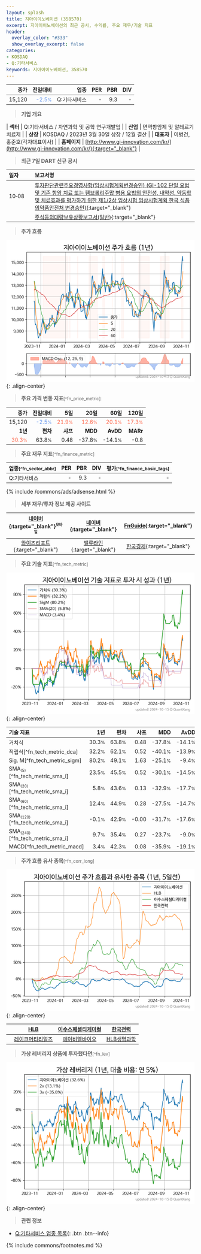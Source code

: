 ```yaml
---
layout: splash
title: 지아이이노베이션 (358570)
excerpt: 지아이이노베이션의 최근 공시, 수익률, 주요 재무/기술 지표
header:
  overlay_color: "#333"
  show_overlay_excerpt: false
categories:
- KOSDAQ
- Q:기타서비스
keywords: 지아이이노베이션, 358570
---
```


| **종가** | **전일대비** | **업종** | **PER** | **PBR** | **DIV** |
| -------: | -----------: | -------: | ------: | ------: | ------: |
| 15,120 | <span style="color: cornflowerblue">-2.5<small>%</small></span> | Q:기타서비스 | - | 9.3 | - |

<!-- more -->


> **기업 개요**<a id="company"></a>

| <span style="white-space:nowrap;">**섹터**</span> | Q:기타서비스 / 자연과학 및 공학 연구개발업 |
| <span style="white-space:nowrap;">**산업**</span> | 면역항암제 및 알레르기 치료제 |
| <span style="white-space:nowrap;">**상장**</span> | KOSDAQ / 2023년 3월 30일 상장 / 12월 결산 |
| <span style="white-space:nowrap;">**대표자**</span> | 이병건, 홍준호(각자대표이사) |
| <span style="white-space:nowrap;">**홈페이지**</span> | [http://www.gi-innovation.com/kr/](http://www.gi-innovation.com/kr/){:target="_blank"} |


> **최근 7일 DART 신규 공시**<a id="dart"></a>

| **일자** |      | **보고서명** |
| :------- | :--- | :----------- |
| 10&#x2011;08 | | [투자판단관련주요경영사항(임상시험계획변경승인)              (GI-102 단일 요법 및 기존 항암 치료 또는 펨브롤리주맙 병용 요법의 안전성, 내약성, 약동학 및 치료효과를 평가하기 위한 제1/2상 임상시험 임상시험계획 한국 식품의약품안전처 변경승인)](https://dart.fss.or.kr/dsaf001/main.do?rcpNo=20241008900462){:target="_blank"} |
|  | | [주식등의대량보유상황보고서(일반)](https://dart.fss.or.kr/dsaf001/main.do?rcpNo=20241008000337){:target="_blank"} |


> **주가 흐름**<a id="price"></a>

![358570](/stock/images/358570.png){: .align-center}


> **주요 가격 변동 지표**<small>[^fn_price_metric]</small>

| **종가** | **전일대비** | **5일** | **20일** | **60일** | **120일** |
| -------: | -----------: | ------: | -------: | -------: | --------: |
| 15,120 | <span style="color: cornflowerblue">-2.5<small>%</small></span> | <span style="color: tomato">21.9<small>%</small></span> | <span style="color: tomato">12.6<small>%</small></span> | <span style="color: tomato">20.1<small>%</small></span> | <span style="color: tomato">17.3<small>%</small></span> |
| **1년** | **편차** | **샤프** | **MDD** | **AvDD** | **MARr** |
| <span style="color: tomato">30.3<small>%</small></span> | 63.8<small>%</small> | 0.48 | -37.8<small>%</small> | -14.1<small>%</small> | -0.8 |


> **주요 재무 지표**<small>[^fn_finance_metric]</small>

| **업종**<small>[^fn_sector_abbr]</small> | **PER** | **PBR** | **DIV** | **평가**<small>[^fn_finance_basic_tags]</small> |
| :--------------------------------------- | ------: | ------: | ------: | ----------------------------------------------: |
| Q:기타서비스 | - | 9.3 | - | - |



{% include /commons/ads/adsense.html %}

> **세부 재무/투자 정보 제공 사이트**

| [네이버](https://m.stock.naver.com/domestic/stock/358570/finance/summary){:target="_blank"}<sup><small>모바일</small></sup> | [네이버](https://finance.naver.com/item/coinfo.naver?code=358570){:target="_blank"} | [FnGuide](https://comp.fnguide.com/SVO2/ASP/SVD_Invest.asp?gicode=A358570&MenuYn=Y){:target="_blank"} |
| :---: | :---: | :---: |
| [와이즈리포트](https://comp.wisereport.co.kr/company/c1040001.aspx?cmp_cd=358570){:target="_blank"} | [밸류라인](https://www.valueline.co.kr/finance/summary/358570){:target="_blank"} | [한국경제](https://markets.hankyung.com/stock/358570/financial-summary){:target="_blank"} |


> **주요 기술 지표**<small>[^fn_tech_metric]</small>


![358570](/stock/images/358570_tech.png){: .align-center}

| **기술 지표** | **1년** | **편차** | **샤프** | **MDD** | **AvDD** |
| :------------ | ------: | -----------: | -------: | ------: | -------: |
| 거치식 | 30.3<small>%</small> | 63.8<small>%</small> | 0.48 | -37.8<small>%</small> | -14.1<small>%</small> |
| 적립식[^fn_tech_metric_dca] | 32.2<small>%</small> | 62.1<small>%</small> | 0.52 | -40.1<small>%</small> | -13.9<small>%</small> |
| Sig. M[^fn_tech_metric_sigm] | 80.2<small>%</small> | 49.1<small>%</small> | 1.63 | -25.1<small>%</small> | -9.4<small>%</small> |
| SMA<small><sub>(5)</sub></small>[^fn_tech_metric_sma_i] | 23.5<small>%</small> | 45.5<small>%</small> | 0.52 | -30.1<small>%</small> | -14.5<small>%</small> |
| SMA<small><sub>(20)</sub></small>[^fn_tech_metric_sma_i] | 5.8<small>%</small> | 43.6<small>%</small> | 0.13 | -32.9<small>%</small> | -17.7<small>%</small> |
| SMA<small><sub>(60)</sub></small>[^fn_tech_metric_sma_i] | 12.4<small>%</small> | 44.9<small>%</small> | 0.28 | -27.5<small>%</small> | -14.7<small>%</small> |
| SMA<small><sub>(120)</sub></small>[^fn_tech_metric_sma_i] | -0.1<small>%</small> | 42.9<small>%</small> | -0.00 | -31.7<small>%</small> | -17.6<small>%</small> |
| SMA<small><sub>(240)</sub></small>[^fn_tech_metric_sma_i] | 9.7<small>%</small> | 35.4<small>%</small> | 0.27 | -23.7<small>%</small> | -9.0<small>%</small> |
| MACD[^fn_tech_metric_macd] | 3.4<small>%</small> | 42.3<small>%</small> | 0.08 | -35.9<small>%</small> | -19.1<small>%</small> |


> **주가 흐름 유사 종목**<a id="corr"></a><small>[^fn_corr_long]</small>

![358570](/stock/images/358570_corr.png){: .align-center}

|       | [HLB](/028300/) | [이수스페셜티케미컬](/457190/) | [한국전력](/015760/) |
| :---: | :------------------------------------: | :------------------------------------: | :------------------------------------: |
|       | [레이크머티리얼즈](/281740/) | [에이비엘바이오](/298380/) | [HLB생명과학](/067630/) |


> **가상 레버리지 상품에 투자했다면**<a id="2x"></a><small>[^fn_lev]</small>

![358570](/stock/images/358570_2x.png){: .align-center}


> **관련 정보**

- [Q:기타서비스 업종 목록](/stats/sector/kosdaq_업종_기타서비스_종목/){: .btn .btn--info}

{% include commons/footnotes.md %}